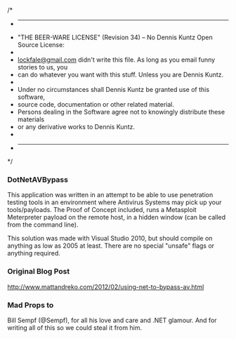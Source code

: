 /*
 * ----------------------------------------------------------------------------
 * "THE BEER-WARE LICENSE" (Revision 34)  – No Dennis Kuntz Open Source License:
 * 
 * <lockfale@gmail.com> didn't write this file. As long as you email funny stories to us, you
 * can do whatever you want with this stuff. Unless you are Dennis Kuntz. 
 * 
 * Under no circumstances shall Dennis Kuntz be granted use of this software, 
 * source code, documentation or other related material. 
 * Persons dealing in the Software agree not to knowingly distribute these materials 
 * or any derivative works to Dennis Kuntz.
 *
 * ----------------------------------------------------------------------------
 */



### DotNetAVBypass
This application was written in an attempt to be able to use penetration testing tools in an environment where Antivirus Systems may pick up your tools/payloads.  The Proof of Concept included, runs a Metasploit Meterpreter payload on the remote host, in a hidden window (can be called from the command line).

This solution was made with Visual Studio 2010, but should compile on anything as low as 2005 at least.  There are no special "unsafe" flags or anything required.  

### Original Blog Post
http://www.mattandreko.com/2012/02/using-net-to-bypass-av.html

### Mad Props to
Bill Sempf (@Sempf), for all his love and care and .NET glamour. And for writing all of this so we could steal it from him.


